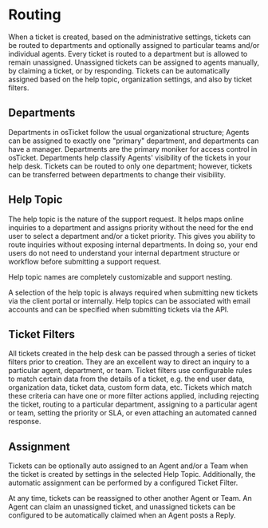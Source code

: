 # Routing
When a ticket is created, based on the administrative settings, tickets can be routed to departments and optionally assigned to particular teams and/or individual agents. Every ticket is routed to a department but is allowed to remain unassigned. Unassigned tickets can be assigned to agents manually, by claiming a ticket, or by responding. Tickets can be automatically assigned based on the help topic, organization settings, and also by ticket filters.

## Departments
Departments in osTicket follow the usual organizational structure; Agents can be assigned to exactly one "primary" department, and departments can have a manager. Departments are the primary moniker for access control in osTicket. Departments help classify Agents' visibility of the tickets in your help desk. Tickets can be routed to only one department; however, tickets can be transferred between departments to change their visibility.

## Help Topic
The help topic is the nature of the support request. It helps maps online inquiries to a department and assigns priority without the need for the end user to select a department and/or a ticket priority. This gives you ability to route inquiries without exposing internal departments. In doing so, your end users do not need to understand your internal department structure or workflow before submitting a support request.

Help topic names are completely customizable and support nesting.

A selection of the help topic is always required when submitting new tickets via the client portal or internally. Help topics can be associated with email accounts and can be specified when submitting tickets via the API.

## Ticket Filters
All tickets created in the help desk can be passed through a series of ticket filters prior to creation. They are an excellent way to direct an inquiry to a particular agent, department, or team. Ticket filters use configurable rules to match certain data from the details of a ticket, e.g. the end user data, organization data, ticket data, custom form data, etc. Tickets which match these criteria can have one or more filter actions applied, including rejecting the ticket, routing to a particular department, assigning to a particular agent or team, setting the priority or SLA, or even attaching an automated canned response.

## Assignment
Tickets can be optionally auto assigned to an Agent and/or a Team when the ticket is created by settings in the selected Help Topic. Additionally, the automatic assignment can be performed by a configured Ticket Filter.

At any time, tickets can be reassigned to other another Agent or Team. An Agent can claim an unassigned ticket, and unassigned tickets can be configured to be automatically claimed when an Agent posts a Reply.